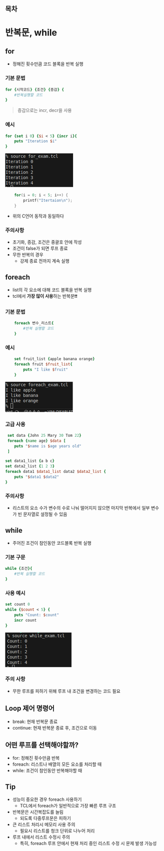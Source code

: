 ## 목차

# 반복문, while

## for
- 정해진 횟수만큼 코드 블록을 반복 실행

### 기본 문법
```tcl
for {시작코드} {조건} {증감} {
    #반복실행할 코드
}
```
> 증감으로는 incr, decr을 사용

### 예시
```tcl
for {set i 0} {$i < 5} {incr i}{
    puts "Iteration $i"
}
```
<img src="./chap7_img/Screenshot from 2025-06-30 08-07-12.png"> <br>

```c
    for(i = 0; i < 5; i++) {
        printf("Itertaion\n");
    }
```
- 위의 C언어 동작과 동일하다

### 주의사항
- 초기화, 증감, 조건은 중괄호 안에 작성
- 조건이 false가 되면 루프 종료
- 무한 반복의 경우
  - 강제 종료 전까지 계속 실행

## foreach
- list의 각 요소에 대해 코드 블록을 반복 실행
- tcl에서 **가장 많이 사용**하는 반복문❗❗

### 기본 문법
```tcl
    foreach 변수_리스트{
        #반복 실행할 코드
    }
```

### 예시
```tcl
    set fruit_list {apple banana orange}
    foreach fruit $fruit_list{
        puts "I like $fruit"
    }
```

<img src="./chap7_img/Screenshot from 2025-06-30 08-12-38.png"><br>

### 고급 사용
```tcl
 set data {John 25 Mary 30 Tom 22}
 foreach {name age} $data [
    puts "$name is $age years old"
 ]
```

```tcl
set data1_list {a b c}
set data2_list {1 2 3}
foreach data1 $data1_list data2 $data2_list {
    puts "$data1 $data2"
}
```


### 주의사항
- 리스트의 요소 수가 변수의 수로 나눠 떨어지지 않으면 마지막 반복에서 일부 변수가 빈 문자열로 설정될 수 있음

## while
- 주어진 조건이 참인동안 코드블록 반복 실행

### 기본 구문
```tcl
while {조건}{
    #반복 실행할 코드
}
```

### 사용 예시
```tcl
set count 0
while {$count < 5} {
    puts "Count: $count"
    incr count
}
```
<img src="./chap7_img/Screenshot from 2025-06-30 08-20-20.png"><br>

### 주의 사항
- 무한 루프를 피하기 위해 루프 내 조건을 변경하는 코드 필요

## Loop 제어 명령어

- break: 현재 반복문 종료
- continue: 현재 반복문 종료 후, 조건으로 이동

## 어떤 루프를 선택해야할까?
- for: 정해진 횟수만큼 반복
- foreach: 리스트나 배열의 모든 요소를 처리할 때
- while: 조건이 참인동안 반복해야할 때

## Tip
- 성능이 중요한 경우 foreach 사용하기
  - TCL에서 foreach가 일반적으로 가장 빠른 루프 구조
- 반복문은 시간복잡도를 늘림
  - 되도록 다중루프문은 피하기
- 큰 리스트 처리시 메모리 사용 주의
  - 필요시 리스트를 청크 단위로 나누어 처리
- 루프 내에서 리스트 수정시 주의
  - 특히, foreach 루프 안에서 현재 처리 중인 리스트 수정 시 문제 발생 가능성